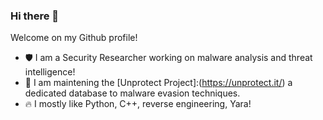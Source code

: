 ### Hi there 👋

Welcome on my Github profile! 

- 🛡️ I am a Security Researcher working on malware analysis and threat intelligence!
- 👾 I am maintening the [Unprotect Project]:(https://unprotect.it/) a dedicated database to malware evasion techniques.
- 🔥 I mostly like Python, C++, reverse engineering, Yara!

